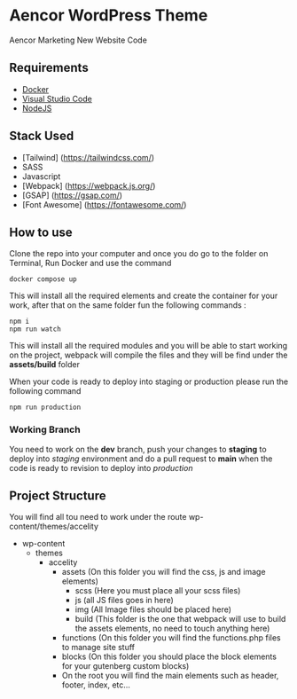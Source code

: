 # Aencor WordPress Theme
 Aencor Marketing New Website Code
 
## Requirements
 - [Docker](https://www.docker.com/)
 - [Visual Studio Code](https://code.visualstudio.com/)
 - [NodeJS](https://nodejs.org/en/)

## Stack Used
 - [Tailwind] (https://tailwindcss.com/)
 - SASS
 - Javascript
 - [Webpack] (https://webpack.js.org/)
 - [GSAP] (https://gsap.com/)
 - [Font Awesome] (https://fontawesome.com/)

## How to use
 Clone the repo into your computer and once you do go to the folder on Terminal, Run Docker and use the command 
 ```
 docker compose up
 ```
This will install all the required elements and create the container for your work, after that on the same folder fun the following commands :

```
npm i
npm run watch
```

This will install all the required modules and you will be able to start working on the project, webpack will compile the files and they will be find under the **assets/build** folder

When your code is ready to deploy into staging or production please run the following command

```
npm run production
```

### Working Branch

You need to work on the **dev** branch, push your changes to **staging** to deploy into _staging_ environment and do a pull request to **main** when the code is ready to revision to deploy into _production_

## Project Structure

You will find all tou need to work under the route wp-content/themes/accelity

- wp-content
  - themes
    - accelity
      - assets (On this folder you will find the css, js and image elements)
        - scss (Here you must place all your scss files)
        - js (all JS files goes in here)
        - img (All Image files should be placed here)
        - build (This folder is the one that webpack will use to build the assets elements, no need to touch anything here)
      - functions (On this folder you will find the functions.php files to manage site stuff
      - blocks (On this folder you should place the block elements for your gutenberg custom blocks)
      - On the root you will find the main elements such as header, footer, index, etc...  
 
